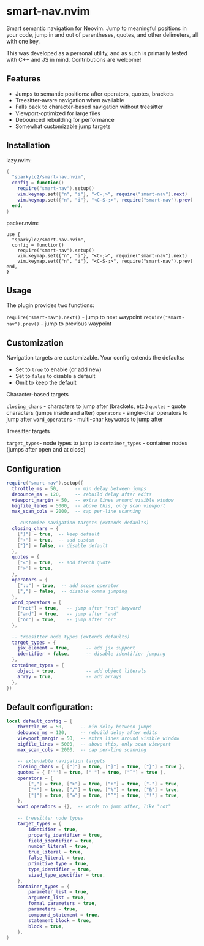# smart-nav.nvim
Smart semantic navigation for Neovim. Jump to meaningful positions in your code, jump in and out of parentheses, quotes, and other delimeters, all with one key.

This was developed as a personal utility, and as such is primarily tested with C++ and JS in mind. 
Contributions are welcome!


## Features

- Jumps to semantic positions: after operators, quotes, brackets
- Treesitter-aware navigation when available
- Falls back to character-based navigation without treesitter
- Viewport-optimized for large files
- Debounced rebuilding for performance
- Somewhat customizable jump targets


## Installation

lazy.nvim:
```lua
{
  "sparkylc2/smart-nav.nvim",
  config = function()
    require("smart-nav").setup()
    vim.keymap.set({"n", "i"}, "<C-;>", require("smart-nav").next)
    vim.keymap.set({"n", "i"}, "<C-S-;>", require("smart-nav").prev)
  end,
}
```

packer.nvim:
```
use {
  "sparkylc2/smart-nav.nvim",
  config = function()
    require("smart-nav").setup()
    vim.keymap.set({"n", "i"}, "<C-;>", require("smart-nav").next)
    vim.keymap.set({"n", "i"}, "<C-S-;>", require("smart-nav").prev)
end,
}
```

## Usage   
The plugin provides two functions:

`require("smart-nav").next()` - jump to next waypoint
`require("smart-nav").prev()` - jump to previous waypoint


## Customization
Navigation targets are customizable. Your config extends the defaults:

- Set to `true` to enable (or add new)
- Set to `false` to disable a default
- Omit to keep the default

Character-based targets

`closing_chars` - characters to jump after (brackets, etc.)
`quotes` - quote characters (jumps inside and after)
`operators` - single-char operators to jump after
`word_operators` - multi-char keywords to jump after

Treesitter targets

`target_types`- node types to jump to
`container_types` - container nodes (jumps after open and at close)
## Configuration
```lua
require("smart-nav").setup({    
  throttle_ms = 50,      -- min delay between jumps
  debounce_ms = 120,     -- rebuild delay after edits
  viewport_margin = 50,  -- extra lines around visible window
  bigfile_lines = 5000,  -- above this, only scan viewport
  max_scan_cols = 2000,  -- cap per-line scanning
  
  -- customize navigation targets (extends defaults)
  closing_chars = {
    [")"] = true,  -- keep default
    ["›"] = true,  -- add custom
    ["}"] = false, -- disable default
  },
  quotes = {
    ["«"] = true,  -- add french quote
    ["»"] = true,
  },
  operators = {
    ["::"] = true,  -- add scope operator
    [","] = false,  -- disable comma jumping
  },
  word_operators = {
    ["not"] = true,   -- jump after "not" keyword
    ["and"] = true,   -- jump after "and"
    ["or"] = true,    -- jump after "or"
  },
  
  -- treesitter node types (extends defaults)
  target_types = {
    jsx_element = true,      -- add jsx support
    identifier = false,      -- disable identifier jumping
  },
  container_types = {
    object = true,           -- add object literals
    array = true,            -- add arrays
  },
})
```

## Default configuration:
```lua 
local default_config = {
	throttle_ms = 50,      -- min delay between jumps
	debounce_ms = 120,     -- rebuild delay after edits
	viewport_margin = 50,  -- extra lines around visible window
	bigfile_lines = 5000,  -- above this, only scan viewport
	max_scan_cols = 2000,  -- cap per-line scanning
	
	-- extendable navigation targets
	closing_chars = { [")"] = true, ["]"] = true, ["}"] = true },
	quotes = { ['"'] = true, ["'"] = true, ["`"] = true },
	operators = {
		[","] = true, [">"] = true, ["+"] = true, ["-"] = true,
		["*"] = true, ["/"] = true, ["%"] = true, ["&"] = true,
		["|"] = true, ["="] = true, ["^"] = true, ["!"] = true,
	},
	word_operators = {},  -- words to jump after, like "not"
	
	-- treesitter node types
	target_types = {
		identifier = true,
		property_identifier = true,
		field_identifier = true,
		number_literal = true,
		true_literal = true,
		false_literal = true,
		primitive_type = true,
		type_identifier = true,
		sized_type_specifier = true,
	},
	container_types = {
		parameter_list = true,
		argument_list = true,
		formal_parameters = true,
		parameters = true,
		compound_statement = true,
		statement_block = true,
		block = true,
	},
}
```


